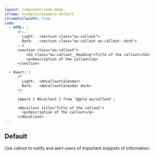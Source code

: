 ```yaml
---
layout: component/code-demo
iframe: examples/example-default
iframeFullwidth: true
code:
  - HTML: |
      <!--
        Light:  <section class="au-callout">
        Dark:   <section class="au-callout au-callout--dark">
      -->
      <section class="au-callout">
          <h2 class="au-callout__heading">Title of the callout</h2>
          <p>Description of the callout</p>
      </section>

  - React: |
      /*
        Light:  <AUcalloutCalendar>
        Dark:   <AUcalloutCalendar dark>
      */

      import { AUcallout } from '@gold.au/callout';

      <AUcallout title="Title of the callout">
        <p>Description of the callout</p>
      </AUcallout>
---
```

## Default

Use callout to notify and alert users of important snippets of information.
